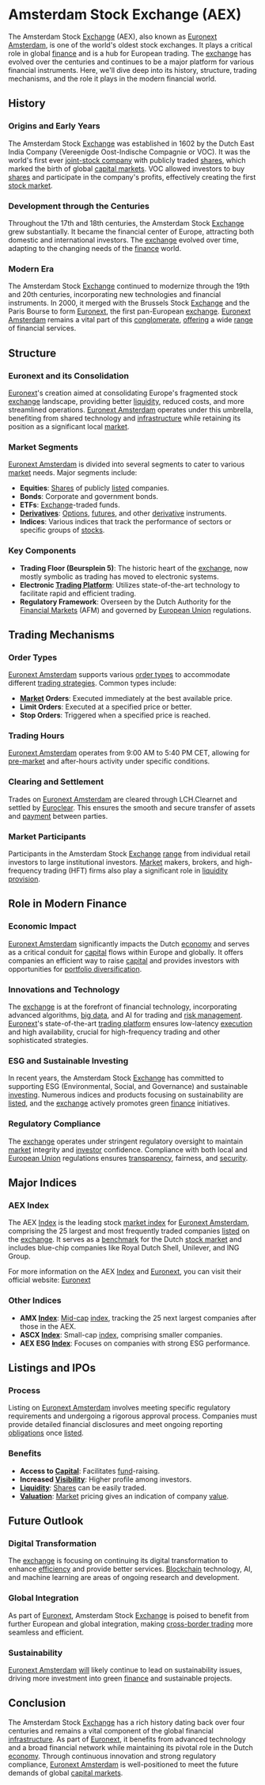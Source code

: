 # Amsterdam Stock Exchange (AEX)

The Amsterdam Stock [Exchange](../e/exchange.md) (AEX), also known as [Euronext Amsterdam](../e/euronext_amsterdam.md), is one of the world's oldest stock exchanges. It plays a critical role in global [finance](../f/finance.md) and is a hub for European trading. The [exchange](../e/exchange.md) has evolved over the centuries and continues to be a major platform for various financial instruments. Here, we'll dive deep into its history, structure, trading mechanisms, and the role it plays in the modern financial world.

## History

### Origins and Early Years

The Amsterdam Stock [Exchange](../e/exchange.md) was established in 1602 by the Dutch East India Company (Vereenigde Oost-Indische Compagnie or VOC). It was the world's first ever [joint-stock company](../j/joint-stock_company.md) with publicly traded [shares](../s/shares.md), which marked the birth of global [capital markets](../c/capital_markets.md). VOC allowed investors to buy [shares](../s/shares.md) and participate in the company's profits, effectively creating the first [stock market](../s/stock_market.md).

### Development through the Centuries

Throughout the 17th and 18th centuries, the Amsterdam Stock [Exchange](../e/exchange.md) grew substantially. It became the financial center of Europe, attracting both domestic and international investors. The [exchange](../e/exchange.md) evolved over time, adapting to the changing needs of the [finance](../f/finance.md) world.

### Modern Era

The Amsterdam Stock [Exchange](../e/exchange.md) continued to modernize through the 19th and 20th centuries, incorporating new technologies and financial instruments. In 2000, it merged with the Brussels Stock [Exchange](../e/exchange.md) and the Paris Bourse to form [Euronext](../e/euronext.md), the first pan-European [exchange](../e/exchange.md). [Euronext Amsterdam](../e/euronext_amsterdam.md) remains a vital part of this [conglomerate](../c/conglomerate.md), [offering](../o/offering.md) a wide [range](../r/range.md) of financial services.

## Structure

### Euronext and its Consolidation

[Euronext](../e/euronext.md)'s creation aimed at consolidating Europe's fragmented stock [exchange](../e/exchange.md) landscape, providing better [liquidity](../l/liquidity.md), reduced costs, and more streamlined operations. [Euronext Amsterdam](../e/euronext_amsterdam.md) operates under this umbrella, benefiting from shared technology and [infrastructure](../i/infrastructure.md) while retaining its position as a significant local [market](../m/market.md).

### Market Segments

[Euronext Amsterdam](../e/euronext_amsterdam.md) is divided into several segments to cater to various [market](../m/market.md) needs. Major segments include:

- **Equities**: [Shares](../s/shares.md) of publicly [listed](../l/listed.md) companies.
- **Bonds**: Corporate and government bonds.
- **ETFs**: [Exchange](../e/exchange.md)-traded funds.
- **[Derivatives](../d/derivatives.md)**: [Options](../o/options.md), [futures](../f/futures.md), and other [derivative](../d/derivative.md) instruments.
- **Indices**: Various indices that track the performance of sectors or specific groups of [stocks](../s/stock.md).

### Key Components

- **Trading Floor (Beursplein 5)**: The historic heart of the [exchange](../e/exchange.md), now mostly symbolic as trading has moved to electronic systems.
- **Electronic [Trading Platform](../t/trading_platform.md)**: Utilizes state-of-the-art technology to facilitate rapid and efficient trading.
- **Regulatory Framework**: Overseen by the Dutch Authority for the [Financial Markets](../f/financial_market.md) (AFM) and governed by [European Union](../e/european_union_(eu).md) regulations.

## Trading Mechanisms

### Order Types

[Euronext Amsterdam](../e/euronext_amsterdam.md) supports various [order types](../o/order_types_in_trading.md) to accommodate different [trading strategies](../t/trading_strategies.md). Common types include:

- **[Market](../m/market.md) Orders**: Executed immediately at the best available price.
- **Limit Orders**: Executed at a specified price or better.
- **Stop Orders**: Triggered when a specified price is reached.

### Trading Hours

[Euronext Amsterdam](../e/euronext_amsterdam.md) operates from 9:00 AM to 5:40 PM CET, allowing for [pre-market](../p/pre-market.md) and after-hours activity under specific conditions.

### Clearing and Settlement

Trades on [Euronext Amsterdam](../e/euronext_amsterdam.md) are cleared through LCH.Clearnet and settled by [Euroclear](../e/euroclear.md). This ensures the smooth and secure transfer of assets and [payment](../p/payment.md) between parties.

### Market Participants

Participants in the Amsterdam Stock [Exchange](../e/exchange.md) [range](../r/range.md) from individual retail investors to large institutional investors. [Market](../m/market.md) makers, brokers, and high-frequency trading (HFT) firms also play a significant role in [liquidity provision](../l/liquidity_provision.md).

## Role in Modern Finance

### Economic Impact

[Euronext Amsterdam](../e/euronext_amsterdam.md) significantly impacts the Dutch [economy](../e/economy.md) and serves as a critical conduit for [capital](../c/capital.md) flows within Europe and globally. It offers companies an efficient way to raise [capital](../c/capital.md) and provides investors with opportunities for [portfolio diversification](../p/portfolio_diversification.md).

### Innovations and Technology

The [exchange](../e/exchange.md) is at the forefront of financial technology, incorporating advanced algorithms, [big data](../b/big_data_in_trading.md), and AI for trading and [risk management](../r/risk_management.md). [Euronext](../e/euronext.md)'s state-of-the-art [trading platform](../t/trading_platform.md) ensures low-latency [execution](../e/execution.md) and high availability, crucial for high-frequency trading and other sophisticated strategies.

### ESG and Sustainable Investing

In recent years, the Amsterdam Stock [Exchange](../e/exchange.md) has committed to supporting ESG (Environmental, Social, and Governance) and sustainable [investing](../i/investing.md). Numerous indices and products focusing on sustainability are [listed](../l/listed.md), and the [exchange](../e/exchange.md) actively promotes green [finance](../f/finance.md) initiatives.

### Regulatory Compliance

The [exchange](../e/exchange.md) operates under stringent regulatory oversight to maintain [market](../m/market.md) integrity and [investor](../i/investor.md) confidence. Compliance with both local and [European Union](../e/european_union_(eu).md) regulations ensures [transparency](../t/transparency.md), fairness, and [security](../s/security.md).

## Major Indices

### AEX Index

The AEX [Index](../i/index.md) is the leading stock [market index](../m/market_index.md) for [Euronext Amsterdam](../e/euronext_amsterdam.md), comprising the 25 largest and most frequently traded companies [listed](../l/listed.md) on the [exchange](../e/exchange.md). It serves as a [benchmark](../b/benchmark.md) for the Dutch [stock market](../s/stock_market.md) and includes blue-chip companies like Royal Dutch Shell, Unilever, and ING Group.

For more information on the AEX [Index](../i/index.md) and [Euronext](../e/euronext.md), you can visit their official website: [Euronext](https://www.euronext.com/en/markets/amsterdam)

### Other Indices

- **AMX [Index](../i/index.md)**: [Mid-cap](../m/mid-cap.md) [index](../i/index.md), tracking the 25 next largest companies after those in the AEX.
- **ASCX [Index](../i/index.md)**: Small-cap [index](../i/index.md), comprising smaller companies.
- **AEX ESG [Index](../i/index.md)**: Focuses on companies with strong ESG performance.

## Listings and IPOs

### Process

Listing on [Euronext Amsterdam](../e/euronext_amsterdam.md) involves meeting specific regulatory requirements and undergoing a rigorous approval process. Companies must provide detailed financial disclosures and meet ongoing reporting [obligations](../o/obligation.md) once [listed](../l/listed.md).

### Benefits

- **Access to [Capital](../c/capital.md)**: Facilitates [fund](../f/fund.md)-raising.
- **Increased [Visibility](../v/visibility.md)**: Higher profile among investors.
- **[Liquidity](../l/liquidity.md)**: [Shares](../s/shares.md) can be easily traded.
- **[Valuation](../v/valuation.md)**: [Market](../m/market.md) pricing gives an indication of company [value](../v/value.md).

## Future Outlook

### Digital Transformation

The [exchange](../e/exchange.md) is focusing on continuing its digital transformation to enhance [efficiency](../e/efficiency.md) and provide better services. [Blockchain](../b/blockchain_in_trading.md) technology, AI, and machine learning are areas of ongoing research and development.

### Global Integration

As part of [Euronext](../e/euronext.md), Amsterdam Stock [Exchange](../e/exchange.md) is poised to benefit from further European and global integration, making [cross-border trading](../c/cross-border_trading.md) more seamless and efficient.

### Sustainability

[Euronext Amsterdam](../e/euronext_amsterdam.md) [will](../w/will.md) likely continue to lead on sustainability issues, driving more investment into green [finance](../f/finance.md) and sustainable projects.

## Conclusion

The Amsterdam Stock [Exchange](../e/exchange.md) has a rich history dating back over four centuries and remains a vital component of the global financial [infrastructure](../i/infrastructure.md). As part of [Euronext](../e/euronext.md), it benefits from advanced technology and a broad financial network while maintaining its pivotal role in the Dutch [economy](../e/economy.md). Through continuous innovation and strong regulatory compliance, [Euronext Amsterdam](../e/euronext_amsterdam.md) is well-positioned to meet the future demands of global [capital markets](../c/capital_markets.md).